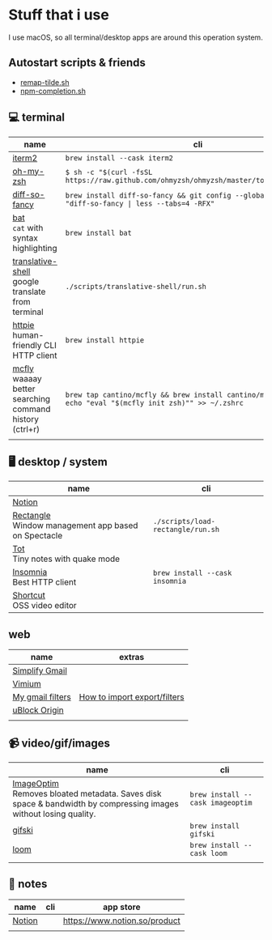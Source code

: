 # Stuff that i use

I use macOS, so all terminal/desktop apps are around this operation system.

## Autostart scripts & friends

- [remap-tilde.sh](./scripts/remap-tilde/run.sh)
- [npm-completion.sh](./scripts/npm-completion/run.sh)

## 💻 terminal

| name                                                                                                 | cli                                                                                                         |
| ---------------------------------------------------------------------------------------------------- | ----------------------------------------------------------------------------------------------------------- |
| [iterm2](https://iterm2.com/)                                                                        | `brew install --cask iterm2`                                                                                |
| [oh-my-zsh](https://ohmyz.sh/)                                                                       | `$ sh -c "$(curl -fsSL https://raw.github.com/ohmyzsh/ohmyzsh/master/tools/install.sh)"`                    |
| [diff-so-fancy](https://github.com/so-fancy/diff-so-fancy)                                           | `brew install diff-so-fancy && git config --global core.pager "diff-so-fancy \| less --tabs=4 -RFX"`        |
| [bat](https://github.com/sharkdp/bat) <br/> `cat` with syntax highlighting                           | `brew install bat`                                                                                          |
| [translative-shell](https://github.com/soimort/translate-shell) <br/> google translate from terminal | `./scripts/translative-shell/run.sh`                                                                        |
| [httpie](https://github.com/httpie/httpie) <br/> human-friendly CLI HTTP client                      | `brew install httpie`                                                                                       |
| [mcfly](https://github.com/cantino/mcfly) <br/> waaaay better searching command history (ctrl+r)     | `brew tap cantino/mcfly && brew install cantino/mcfly/mcfly && echo "eval "$(mcfly init zsh)"" >> ~/.zshrc` |
|                                                                                                      |                                                                                                             |

## 🖥 desktop / system

| name                                                                                              | cli                               |
| ------------------------------------------------------------------------------------------------- | --------------------------------- |
| [Notion](https://www.notion.so/product)                                                           |                                   |
| [Rectangle](https://github.com/rxhanson/Rectangle) </br> Window management app based on Spectacle | `./scripts/load-rectangle/run.sh` |
| [Tot](https://tot.rocks/) </br> Tiny notes with quake mode                                        |                                   |
| [Insomnia](https://insomnia.rest/) </br> Best HTTP client                                         | `brew install --cask insomnia`    |
| [Shortcut](https://shotcut.org/) <br/> OSS video editor                                           |                                   |

## web

| name                                                                                                      | extras                                                                                                                                        |
| --------------------------------------------------------------------------------------------------------- | --------------------------------------------------------------------------------------------------------------------------------------------- |
| [Simplify Gmail](http://simpl.fyi/)                                                                       |                                                                                                                                               |
| [Vimium](https://vimium.github.io/)                                                                       |                                                                                                                                               |
| [My gmail filters](./assets/mailFilters.xml)                                                              | [How to import export/filters](https://sites.google.com/a/chatham.k12.nc.us/chatham-goes-google/home/gmail---exporting-and-importing-filters) |
| [uBlock Origin](https://chrome.google.com/webstore/detail/ublock-origin/cjpalhdlnbpafiamejdnhcphjbkeiagm) |                                                                                                                                               |
|                                                                                                           |                                                                                                                                               |

## 📹 video/gif/images

| name                                                                                                                                                | cli                              |
| --------------------------------------------------------------------------------------------------------------------------------------------------- | -------------------------------- |
| [ImageOptim](https://imageoptim.com/mac) </br> Removes bloated metadata. Saves disk space & bandwidth by compressing images without losing quality. | `brew install --cask imageoptim` |
| [gifski](https://github.com/ImageOptim/gifski)                                                                                                      | `brew install gifski`            |
| [loom](https://www.loom.com/)                                                                                                                       | `brew install --cask loom`       |
|                                                                                                                                                     |                                  |

## 📝 notes

| name                                    | cli | app store                     |
| --------------------------------------- | --- | ----------------------------- |
| [Notion](https://www.notion.so/product) |     | https://www.notion.so/product |
|                                         |     |                               |
